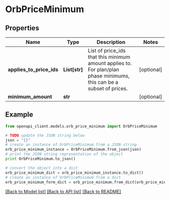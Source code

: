 # OrbPriceMinimum


## Properties
Name | Type | Description | Notes
------------ | ------------- | ------------- | -------------
**applies_to_price_ids** | **List[str]** | List of price_ids that this minimum amount applies to. For plan/plan phase minimums, this can be a subset of prices. | [optional] 
**minimum_amount** | **str** |  | [optional] 

## Example

```python
from openapi_client.models.orb_price_minimum import OrbPriceMinimum

# TODO update the JSON string below
json = "{}"
# create an instance of OrbPriceMinimum from a JSON string
orb_price_minimum_instance = OrbPriceMinimum.from_json(json)
# print the JSON string representation of the object
print OrbPriceMinimum.to_json()

# convert the object into a dict
orb_price_minimum_dict = orb_price_minimum_instance.to_dict()
# create an instance of OrbPriceMinimum from a dict
orb_price_minimum_form_dict = orb_price_minimum.from_dict(orb_price_minimum_dict)
```
[[Back to Model list]](../README.md#documentation-for-models) [[Back to API list]](../README.md#documentation-for-api-endpoints) [[Back to README]](../README.md)


